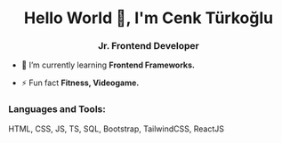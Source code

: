 <h1 align="center">Hello World 👋, I'm Cenk Türkoğlu</h1>
<h3 align="center">Jr. Frontend Developer</h3>

- 🌱 I’m currently learning **Frontend Frameworks.**

- ⚡ Fun fact **Fitness, Videogame.**

<p align="left">
</p>

<h3 align="left">Languages and Tools:</h3>
<p align="left">HTML, CSS, JS, TS, SQL, Bootstrap, TailwindCSS, ReactJS</p>
<!--
**cnktrkgl/cnktrkgl** is a ✨ _special_ ✨ repository because its `README.md` (this file) appears on your GitHub profile.

Here are some ideas to get you started:

- 🔭 I’m currently working on ...
- 🌱 I’m currently learning ...
- 👯 I’m looking to collaborate on ...
- 🤔 I’m looking for help with ...
- 💬 Ask me about ...
- 📫 How to reach me: ...
- 😄 Pronouns: ...
- ⚡ Fun fact: ...
-->
